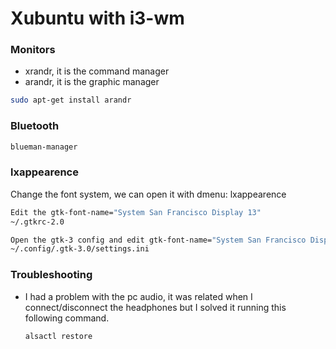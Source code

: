 # Xubuntu with i3-wm

### Monitors

- xrandr, it is the command manager
- arandr, it is the graphic manager
```sh
sudo apt-get install arandr
```


### Bluetooth

```sh
blueman-manager
```

### lxappearence

Change the font system, we can open it with dmenu: lxappearence

```sh
Edit the gtk-font-name="System San Francisco Display 13"
~/.gtkrc-2.0

Open the gtk-3 config and edit gtk-font-name="System San Francisco Display 13"
~/.config/.gtk-3.0/settings.ini
```


### Troubleshooting

- I had a problem with the pc audio, it was related when I connect/disconnect
  the headphones but I solved it running this following command.

  ```sh
  alsactl restore
  ```
